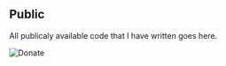 ## Public
All publicaly available code that I have written goes here.

![Donate](https://img.shields.io/badge/dynamic/yaml.svg?url=https://www.paypal.com/cgi-bin/webscr?cmd=sxclick&hosted_button_id=YUV3GZF22HZQC&source=url&style=for-the-badge&logo=appveyor)
